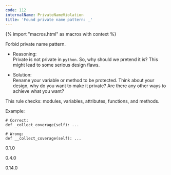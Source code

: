 ```yaml
---
code: 112
internalName: PrivateNameViolation
title: 'Found private name pattern: _'
---
```


{% import "macros.html" as macros with context %}

Forbid private name pattern.

  - Reasoning:  
    Private is not private in `python`. So, why should we pretend it is?
    This might lead to some serious design flaws.

  - Solution:  
    Rename your variable or method to be protected. Think about your
    design, why do you want to make it private? Are there any other ways
    to achieve what you want?

This rule checks: modules, variables, attributes, functions, and
methods.

Example:

    # Correct:
    def _collect_coverage(self): ...
    
    # Wrong:
    def __collect_coverage(self): ...

<div class="versionadded">

0.1.0

</div>

<div class="versionchanged">

0.4.0

</div>

<div class="versionchanged">

0.14.0

</div>